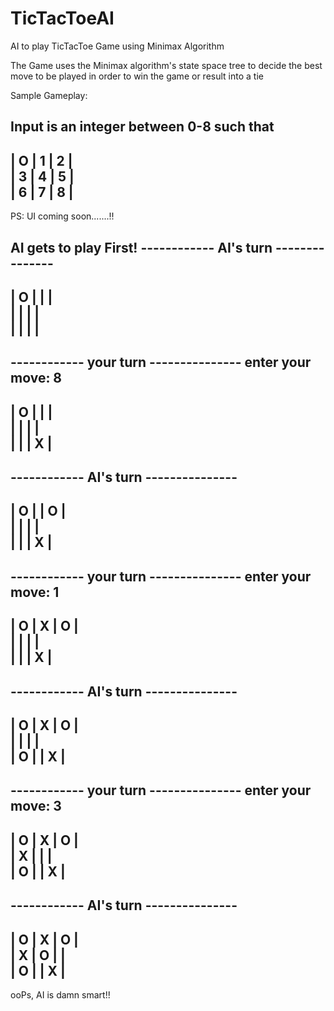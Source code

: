 # TicTacToeAI
AI to play TicTacToe Game using Minimax Algorithm 

The Game uses the Minimax algorithm's state space tree to decide the best move to be played in order to win the game or result into a tie 

Sample Gameplay:

Input is an integer between 0-8 such that
---------------------------
|   O   |   1   |   2   |   
|   3   |   4   |   5   |   
|   6   |   7   |   8   |   
---------------------------

PS: UI coming soon.......!!

AI gets to play First!
------------ AI's turn ---------------
---------------------------
|   O   |       |       |   
|       |       |       |   
|       |       |       |   
---------------------------
------------ your turn ---------------
enter your move: 8
---------------------------
|   O   |       |       |   
|       |       |       |   
|       |       |   X   |   
---------------------------
------------ AI's turn ---------------
---------------------------
|   O   |       |   O   |   
|       |       |       |   
|       |       |   X   |   
---------------------------
------------ your turn ---------------
enter your move: 1
---------------------------
|   O   |   X   |   O   |   
|       |       |       |   
|       |       |   X   |   
---------------------------
------------ AI's turn ---------------
---------------------------
|   O   |   X   |   O   |   
|       |       |       |   
|   O   |       |   X   |   
---------------------------
------------ your turn ---------------
enter your move: 3
---------------------------
|   O   |   X   |   O   |   
|   X   |       |       |   
|   O   |       |   X   |   
---------------------------
------------ AI's turn ---------------
---------------------------
|   O   |   X   |   O   |   
|   X   |   O   |       |   
|   O   |       |   X   |   
---------------------------
ooPs, AI is damn smart!!
